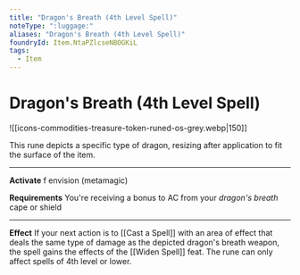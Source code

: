 ```yaml
---
title: "Dragon's Breath (4th Level Spell)"
noteType: ":luggage:"
aliases: "Dragon's Breath (4th Level Spell)"
foundryId: Item.NtaPZlcseNBOGKiL
tags:
  - Item
---
```


# Dragon's Breath (4th Level Spell)
![[icons-commodities-treasure-token-runed-os-grey.webp|150]]

This rune depicts a specific type of dragon, resizing after application to fit the surface of the item.

* * *

**Activate** f envision (metamagic)

**Requirements** You're receiving a bonus to AC from your _dragon's breath_ cape or shield

* * *

**Effect** If your next action is to [[Cast a Spell]] with an area of effect that deals the same type of damage as the depicted dragon's breath weapon, the spell gains the effects of the [[Widen Spell]] feat. The rune can only affect spells of 4th level or lower.
